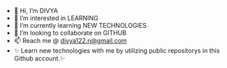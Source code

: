 - 👋 Hi, I’m  DIVYA
- 👀 I’m interested in LEARNING
- 🌱 I’m currently learning NEW TECHNOLOGIES
- 💞️ I’m looking to collaborate on GITHUB
- 📫 Reach me @ divya122.n@gmail.com
- ✨ Learn new technologies with me by utilizing public repositorys in this Github account.✨

<!---
div122/div122 is a ✨ special ✨ repository because its `README.md` (this file) appears on your GitHub profile.
You can click the Preview link to take a look at your changes.
--->

